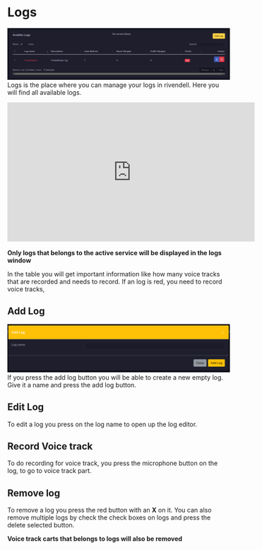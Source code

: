 # Logs
![Screenshot](img/logs.png)
Logs is the place where you can manage your logs in rivendell. Here you will find all available logs.

<iframe width="560" height="315" src="https://www.youtube.com/embed/6APlgjREG2c?si=wvuZDdpacdjVqw63" title="YouTube video player" frameborder="0" allow="accelerometer; autoplay; clipboard-write; encrypted-media; gyroscope; picture-in-picture; web-share" referrerpolicy="strict-origin-when-cross-origin" allowfullscreen></iframe>

**Only logs that belongs to the active service will be displayed in the logs window**

In the table you will get important information like how many voice tracks that are recorded and needs to record. If an log is red, you need to record voice tracks,

## Add Log
![Screenshot](img/addlog.png)
If you press the add log button you will be able to create a new empty log. Give it a name and press the add log button.

## Edit Log
To edit a log you press on the log name to open up the log editor.

## Record Voice track
To do recording for voice track, you press the microphone button on the log, to go to voice track part.

## Remove log
To remove a log you press the red button with an **X** on it. You can also remove multiple logs by check the check boxes on logs and press the delete selected button.

**Voice track carts that belongs to logs will also be removed**